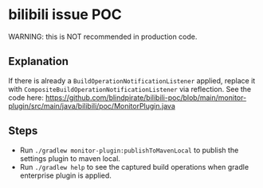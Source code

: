 # bilibili issue POC

WARNING: this is NOT recommended in production code.

## Explanation

If there is already a `BuildOperationNotificationListener` applied, replace it with `CompositeBuildOperationNotificationListener`
via reflection. See the code here: https://github.com/blindpirate/bilibili-poc/blob/main/monitor-plugin/src/main/java/bilibili/poc/MonitorPlugin.java

## Steps

- Run `./gradlew monitor-plugin:publishToMavenLocal` to publish the settings plugin to maven local.
- Run `./gradlew help` to see the captured build operations when gradle enterprise plugin is applied.

